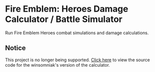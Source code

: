 # Fire Emblem: Heroes Damage Calculator / Battle Simulator
Run Fire Emblem Heroes combat simulations and damage calculations.

## Notice
This project is no longer being supported. [Click here](https://github.com/winsomniak/kagero-calc)
to view the source code for the winsomniak's version of the calculator.

